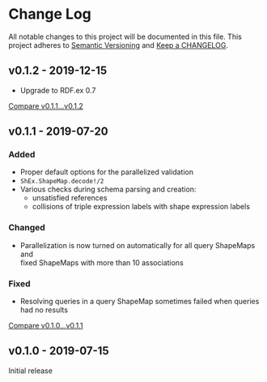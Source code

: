 # Change Log

All notable changes to this project will be documented in this file.
This project adheres to [Semantic Versioning](http://semver.org/) and
[Keep a CHANGELOG](http://keepachangelog.com).


## v0.1.2 - 2019-12-15

- Upgrade to RDF.ex 0.7

[Compare v0.1.1...v0.1.2](https://github.com/marcelotto/shex-ex/compare/v0.1.1...v0.1.2)



## v0.1.1 - 2019-07-20

### Added

- Proper default options for the parallelized validation 
- `ShEx.ShapeMap.decode!/2`
- Various checks during schema parsing and creation:
	- unsatisfied references
	- collisions of triple expression labels with shape expression labels

### Changed

- Parallelization is now turned on automatically for all query ShapeMaps and  
  fixed ShapeMaps with more than 10 associations

### Fixed

- Resolving queries in a query ShapeMap sometimes failed when queries had no results  


[Compare v0.1.0...v0.1.1](https://github.com/marcelotto/shex-ex/compare/v0.1.0...v0.1.1)



## v0.1.0 - 2019-07-15

Initial release
